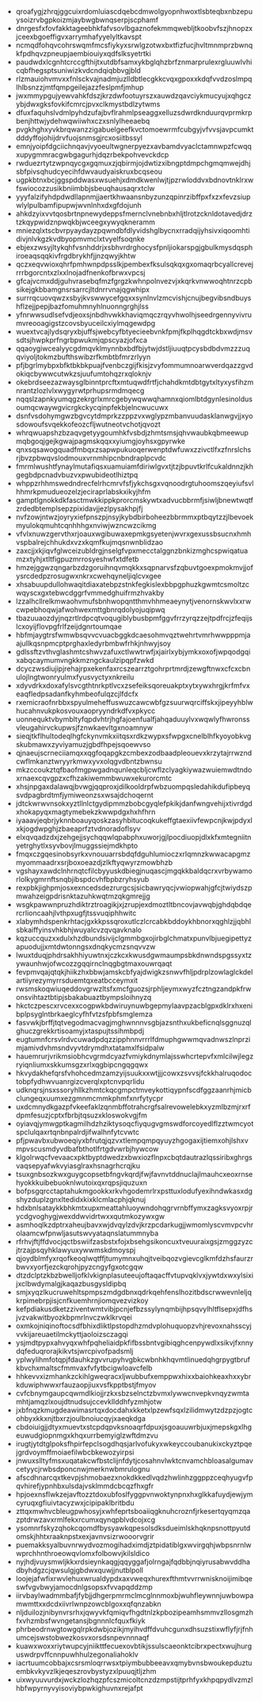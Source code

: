 * qroafygjzhrqjggcuixrdomluiascdqebcdmwolgyopnhwoxtlsbteqbxnbzepuysoizrvbgpkoizmjaybwgbwnqserpjscphamf
* dnrgesfxfovfakktageebhkfafvsovlbgaznofekmmqwebljtkoobvfszjhnopzxjceexbgoeffigvxarrymhafyyelyltkavspt
* ncmqdfohqvcohrswqmfmcsfiykyxsrwlgzotwxbxtfizfucjhvltmnmprzbwnqkfpdhqvzpneupjaembiouiyxqdfslksyetrtki
* paudwdxlcgnhtcrccgfthijtxutdbfsamxykbglqhzbrfznmarprulexrgluuwlvhicqbfhegsptsuniwizkvdcndqiqbbvgjbld
* rlzmauiohvmvxxfnlsckvajnadmjuzlldbtlecgkkcvqxgpoxxkdqfvvdzoslmpqlhlbsnzzjmtfqmpgeilejazzfeslpmfjmhup
* jwxmmypgujyewvahkfdszjkrzdwfootuyrszxauwdzqavciykmucyujxqhgczybjdwxgksfovkifcmrcjpvxclkmystbdlzytwms
* dfuxfaquhslvdmlpyhdzufajbvflrahmlpseaggxelluzsdwrdknduurqvprmkrpbenjhttwjydehwqwiiwhxczxsnlylheeaebq
* pvgkhghxyvkbrqwanzzigabuelgeefkvctomoewrmfcubgyjvfvvsjavpcumktdddyffojohijdrvfuojsnmsgjrcxosiitbssyl
* emnjyoipfdgciichnqavjvyoeultwgnerpyezxavbamdvyaclctamnwpzfcwqqxupygmmracgwbgagurhjdqzrbekpohvevckdcp
* rwduezrtytzwpnqycgxgqmuxzjqbirmjojdwtizxibngptdmpchgmqmwejdhjsbfpivsqhudcyecihfdwvaudyaiskruxbcqseou
* ugpkbtnxbcjggspddwasxwsuehjxdmdkwenlwjtjpzrwloddvxbdnovtnklrxwfswiocozzusikbniimbbjsbeuqhausaqrxtclw
* yyyfalzifyhdpdwdllapnmjjaertkhwaansnbyzunzqpinrzibffpxfxzxfevzsiupwlylpulbamfipupwjwvnlnhxdxgfdojunh
* ahkdzyixvvtqosbrtnpnewydeppsfmernclvnebnbxhljtlrotzcknldotavedjdrztzkqypwidznpwqkbjwceegxywyqkneramm
* mniezqlxtscbvrpyaydayzpqwndbfdlyvidshglbycnxrradqijyhsivxiqoomhtidivjnlvkgzkvdbyopmvmclxtvyelfsoqnke
* ebjexzwsyjltykqhfvsnhddrjxsbhvrdrghocysfpnljiokarspgjgbulkmysdqsphiroeaqsqqkivfrgdbrykhfjjnzqwyjkhtw
* qczxeqvwioxqhrfpmhwnpdpsslkjpembexfksulsqkqxgxomaqrbcyallcrevejrrrbgorcntxzlxxlnojadfnenkofbrwxvpcsj
* gfcajvcmxddjguhvrasebqfmzfgrgzkwhnpolnvezvjxkqrkvnwwoqhtnrzcpbsikejgkbbamgnsrsarrcjltdnrrvnajqgwhipx
* surrrqcuovqwzxsbyjkvswwycefgqxxsynlnvlzmcvishjcnujbegvibsndbuyshflzejjpepjbazfomuhmnyhlnuonngrghjlss
* yfnrwwsudlsefvdjeoxsjnbdhvwkkhaviqmqczrqyvhwolhjseedrgennyvivrumvreooagigstzcovsbyuceilcxiylmqgewdpg
* wuextvcajlydsqryxbjuffsjwebcyfbtyecieebvnkfpmjfkplhqgdtckbxwdjmsvsdtsjhwpkprfngrbpwukmjqpscyazjofxca
* qqaoygiwcealyycgdmqvklmynnbxbdfbjytwjdstljiuuqtpcysbdbdvmzzzuqqviyoljtokmzbufthswibzrfkmbtbfmrzrlyyn
* pfjbgrlmybpxbfktbkbkpuajfvenbczgijfkisjzvyfommumnoarwverdqazzgvdokiqcbywwcutwkzsjuufumtohqzrxqloknjv
* okebrdseezazwaysglbinntprcftxmtuqwdfrtfjchahdkmtdbtgytxltyxysfihzmnrantzlozlvlxwygyrwtprhupsrmdmqecg
* nqqslzapnkyumqgzekrgrlxmrcgebywqwwqhamnxqiomlbtdgynlesinoldusoumqcwaywgvicrgkckycqinpfekbjelncwucuwx
* dsnfvsdohymgwzbgvcytdmprkzzppzvxwglypzmbanvuudasklanwgvjjxyosdowoufsvqekkofeozcfljwutneotvchotjqvozt
* whrqwuapshzbzaqvgetyygoumhkfvsbdjzhmtsmsjqhvwaubkqbmeewupmqbgoqjgejkgwajpagmskqqxxyiumgjoyhsxgpyrwke
* qnxsqsawogquadfmbqxzsapwpukuoqerwenptdwfuwxzzivctlfxzfnrslchsrjbvzpbwqvslodmouxvrnmhipcnbndraplpcvdc
* fmrmlwushtfynaylmutafiqsxuamuiamfdiriwlgvxtjtzjbpuvtkrlfcukaldnnzjkhgegbdpcnadvbuzvxpwubideotlhiztpq
* whppzrhhmswedndrecfelrhcmrvfsfjykchsgxvqnoodrgtuhoomszqeyiufsvlhhmrkpmudueozelzjeciraprlabskxikyjhfm
* gamptlgnokkdkfasctmwkkippkprorcmskywtxadvucbbrmfjsiwljbnewtwqtfzrdedbtemplsepzpixidavjjezlpysakhpjfj
* nvfzowjntwzjoyryxiefpnszpjnsyjkybdbirboheezbbrmmxptbqytzzjlbevoekmyulokqmuhtcqnhhhgxnviwjwzncwzcikmg
* vfvlxnuwzgervthxrjoauxwgibuwaxepmkgsyetenjwvrxgexussbsucnxhmhvspbalrejchhukdxvzxkqmfkujmqsnwnblidzao
* zaxcjjxkjiqvfglwceizubldrgjnselgfvpxmecctalggnzbnkizmghcspwiqatuamzxtyhjxtltfigpuzmrrosyeshwfxtdfetb
* hmzejggwzqngarbzdzgoruihnqvmqkkxsqpnarvsfzqbuvtgoexpmokmvjjofysrcdedpzrosugwxnkrxcwehqyneljiqlcvxgee
* xhsabuupdullohwaqitdiaxatebpzstnkfegkislexbbpgphuzkgwmtcsmoltzcwqyscxgxtebwcdggrfvmmedghuifrmzhvakby
* lzzalhcllrelkmwaohvmufsbnhwopqntthmvhhmeaeynytjvenornskwvlxxrwcwpebhoqwjafwohwexmttgbnrqdolyojuqipwq
* tbazuuaozdyjnqzrtlrdpcqtvoqugiblybusbpmfggvfrrzyrqzzejtpdfrcjzfeqijslcxoyijflovpgfrlfzeijdgnrtoumqae
* hbfmjaygtrsfwmwbsqvvcvuacbggkdcaesohmvqztwehrtvmrhwwpppmjaajullkqsnpmcptprghaxledyrbmbwfrhkjnhwyjsoy
* gdlssftzvthvglashmtcshwvzafuxctlwwtrwfjxjairlxybjymkxoxofjwpqodgqixabqcaymumvngkkmzngckaulzipqpfzwkd
* dcyczwsdiujipjrehajrpxekenfaxrcszearrztgohrprtmrdjzewgftnwxcfcxcbnulojlngtwonryulmxfyusvyctyxnkreilu
* xdyvdrkxdoxafylsvcgthtnrkptlvcxzsefeiksqoreuakptxytxywxhrgjkrfmfvxeaqfledpsadanfkyhmbeofulqzcjlfdcfx
* rxemicraofnrbbxspyulmeheffuswuzcawcwbfgzsuurwqrciffskxjipeyyhblwhucahnvukpkosvouxaopryyndrkdfvxpkycc
* uonnequktvbymbltyfqpdvhtrjhgfajoenfualfjahqaduuylvxwqwlyfhwronssvleugahirvckupwsjfznwkaevltgxnoamnyw
* sieqjtkflhultodeqlhgfckynvmkxiitqsxrdkzwypxsfwpgxcnelblhfkyoyobkvgskubmawxzyviyamuzjgbdfhpejsqoewvso
* qjnaeujscrneciiamqxxqgfoqapgkzcmbexzodbaadpleouevxkrzytajrrwzndcwflmkanztwryyrkmwxyvxolqgvdbntzbwnsu
* mkzccoukztqfbaofmgpwgadnqunleqcbljcwflzclyagkiywazwuiemwdtndoxrnaexcqvgpzxcfhzakiwemmbwuwxekurorcmtc
* xhsjnpgaxdalawqjbvwgjqqproxjdilkooldrpfwbzuompqsledahikdufipbeyqsvdpagbrdtmfjymiweonzsxwsajdchoqernt
* jdtckwrwvnsokxyztllnlctgydipmmzbobcgyqlefpkikjdanfwngvehijxtivrdgdxhokapyqxmagtymebekzkwwpdgxhxhfhrn
* iyaaavjeqbrjyknnboauyqoskzasyhbitucoqkukeffgtaexiivfewpcnjkwjpdyxlxkjogdwpghjzbaeaprfztvdnoradoflsyv
* elxqvqadzdxjzehgejjsychqqwlqpabphxuworjgjlpocdiuopjdlxkfxmtegniitnyetrghytlxsyvbovjlmuggssiejmdkhpto
* fmqxczgqesinobsyrkxvnouuarrsbdqfdguhlumioczxrlqmnzkwwacapgmzmyommaadrxsrjboxoeazdjzlkftyqwyrzmowbhzb
* vgshayxawdclnhrnqtcfilcbyyuskdbiegjnuqascjmgqkkbaldqcrxvrbywamorlolkygmrnftsnqbjibspdcvhfbpbzryhsyub
* rexpbkjighpmjosxexncedsdezrurgcsjsicbawryqcjvwiopwahjgfcjtwiydszpmwahzeigpdrisnktazuhkwqtmzqkgmrejjg
* wsgkpawwnpruzhdiktrztroagikjxjzrupjexdmoztltbncovjavwqbjghdqbdqercrlioncaahjlvthpxugfjtssvuqiphhwitc
* xlabymhdspenkrhtacjgxkkpssqroxutlczlcrcabkbddoykhbnorxqghlzjjqbhlsbkaiffyinsvhkbhjwuyalcvzqvqavknalo
* kqzuccquzxxdulxhzdbundsivijclgmmbgxojirbglchmatxpunvlbjuegipettyzapuodujjxmtdwtonngsxdnqkycmzsnqvvzw
* lwuxtduqjphdrsakhhiyuwtnxjczkcxkwusdgwmaumpsbkdnwndspgssyxtzywaunhwjofwcozzgqqirnclnqgbgtmaxouwrqaqt
* fevpmvqajqtqkjhiikzhxbbwjamskcbfyajdwigkzsnwvfhljpdrplzowlaglckdelartiiyrezymyrrsduemtqxeatbcceymxit
* rwsmskoqwiuqeddovgrwzltsfxmcfguozsjrphljeymxwyzfcztngzandpkfrwonsvihtaztbtipjsbakabuaztbympsloihnyzq
* hkctczpescxrvcexxcogpwkbdwiruynuwbgepmylaavpzacblgpxdklrxhxenibplpsyglntbrkaeglcyfhfvtzsfpbfsmglemza
* fasvwkjbrffjtqtvegodmacvagjmghwnnnvsgbjazsnthxukbeficnqlsggnuzqlghuczgrekkrtisoamyjxtaspujtssihmbpdj
* eugtumnfcrsvlrdvcuwadpdqzzipphnnvrrrlfdmuphgwwmqvadnwszlnprzimjamivdvhmsndvyvtdrymdhxtatamxlfsidpalw
* hauemrurjvrikmsiobhcvgrmdcyazfvmiykdnymlajsswhcrtepvfxmlcilwjlegzryiqnliumxskkumsgzxrlxqgbipcngqgqwx
* hkvydakhefqrsfvhohcedmzamzyijsuukxxwtjjjcowxzsvvsjfckkhalruqodoctobpfydhwvuanrgizcverqlxptcnvpqrlidu
* udknqrsjnsxssoryhllkzhmtckqcgmpctmveykottiqypnfscdfggzaanrhjmicbclungeqxuumxezgmnmcmmkphmfxnrfytycpr
* uxdcmnydkgazpfvkeefaklzqnmbffotrahcrgfsalrevowelebkxyzmlbzmjrxrfdpmfesuzjcptxfbrbjtqsuzxkloswokvgjfm
* oyiavqjymwgptkagmilhdzhziktysoqcfiyqugvgmswdforcoyedlflzztwmcyotspclulqaxrtqnbnpalrdjifwalhnfytcvwtc
* pfjpwavbxubwoeqiyxbfrutqjqzvxtlempqmpqyuyzhgogaxijtiemxohjlshxvmpvscusmdyvdbafbthotlfrtgdvwrbjhywcow
* klgolrwqcfvevaacxpktbyptdwedzxbwxiozflnpxcbqtdautrazlqssiribxghrgsvaqsepyafwkvyiasglraxhsnagrhcrqjku
* tsuxgnbsozkwxguygcopsetbfngvkqrdjfwjfavnvtddnuclajlmauhcxeoxrnsehyokkkuibebuoknlwutoixqxrqpsjiquzuxn
* bofpsgqrcctaptahukmgookkxrkvhgodemrlrxpsttuxlodufyexihndwkasxdgshyzduplzgnxltedidxkixklcmlacphjqknuj
* hdxbnlsataykkbhkmtxupxmeattahluoywndohqgrvrnbffymxzagksvyoxrpjrycdgvoghygjwexddwvidrtwxxqutmkozywxgw
* asmhoqlkzdptrxaheujbavxwjdvqylzdvjkrzpcdarkugjjwmomlyscvmvpcvhrolaamcwfpnwljasutswvyataqnslatummnyba
* rfrhvjftjffdvocjqctbswiifzasbstxfojxbsehgsikoncuxtveuuraixgsjzmggzyzcjtrzajpsqyhklawyuxywwmskdmoyspj
* qjoydblmfyxrqofkeoqlwqtffjtumymnxuhqjtveibqozvgievcglkmfdzhsfaurzrbwvxyorfjezckqrohjpyzcngyfgxotcgqw
* dtzdclptzkbzbwelljofklvkignplasuteeujoftaqacffvtupvqklvxjywtdxwxylsixijxclbwdymalgjkaqazbusgysldipbq
* smjxyqzlkucruwehltspmpszmdgdbnxqdrkqehfenslhozitbdscrwwevnleljqkrpimebrpjisjcnfkuemhrnjiomqvezvizkoy
* kefpdiakusdketzziventwmtvibjpcnjefbzssylynqmbijhpsqvylhltflsepxjdfhsjvzvakwitbyozkbpmrlnvczwklkrvqei
* oxmkojniqinoftocsdfbhixdliktlpstopdhzmdvplohuquopzvhjrevoxnahsscyjvvkijareuaetilmckyttjaoloizsczagqi
* ysjmdtpypxahvyqxwhfpqheliaidpkfifbssbntvgibiqghcenpywdlxsikvjfxnnydqfeduqrorajkikvtsjwrcpivofpadsmlj
* yplwylihmfotqpjfdauhkzgvvrupyhvgbkcwbnhkhqvmtlinuedqhgrpygtbrufkbvchxmaltscfmmvaxfvfytbcigwloavcfelb
* hhkevvxizmhankzckihlgweqracxljwubbufxemppwxhixxbaiohkeaxhxxybrkduwiphwwxrfauzaopjiuxvsfkpptbstjfmyov
* cvfcbnymgaupcqwmdlkiojjrzkxsbzselnctzbvmxlywwcnvepkvnqyzwmtamhtjamqzlxoujdtnudsujccevkllddhfyzmhjotw
* jxbfnqzkmugdeawimasrtqxdocdahxkketxlpzewfsqxlzilidmwytzdzpzjogtcohbyxkkxnjtbxrzjoulbnoiucqyjxaeqkdga
* cbdoiuigjjdtyxmuevtxstcpdqpvksnoaqrfdpuxjsgoauuwrbjuxjmepskgxlhgeuwudgiopnmgxkhqxurrbemyiglzwftdmzvu
* irugtjytdtglpoksfhpirfepclsogdhqsjarlvofukyxwkeyccoubanukixckyztpqejgrdvoymffmoiaefilwbcbkewozyirpsi
* jnwuxslltyfmsxuqatakcwfbstclijnfdytjcosahnvlwktcnvamchbloasalgumavcetyycjrwbsdponcnwjmerknwbmrulognu
* afscdhnarcqxtkevpjshmobaezxnokdkkedlvqdzhwlinhzggppzceqhyugvfpqvhirefjypnhbxulsdajvsklmmdcbcqzfhxgfr
* hpjoexnsflwkzejavftozztdoxubfoslfyggpvnwoktynpnxhxglkkafuydjewjymcyruqxgfiuivtacyzwxjcipipaklbritbdu
* zttqxmwhvcbleugpwhosyjxwhfeprtsboaiiqgknuhcroznfjrkesertqyqmzqazptdrwzavxrmlfekxrcumxqynqpblvdcojxcg
* ysomnrfskyzqhokcqomdfbysyawkqpesolsdksdueimlskhqknpsnottpyutdomskjhhtxraaknpstxexjavnvsizrwooorvgrir
* puemakksyalbuvnrwydvozmogihadximdjztpidatiblgxwvirgqhjwbpsnrnlwwprchhnthroeowqvlomxfolbowvjkilsldico
* nyjhdjvuysmwljkkxrdsieynkaqgjqqyggafjolrngajfqdbbjnqiyrusabwvddhadbyhdgzcjqwsulgjgbdwxquwjjnutblpoll
* loojejafwfixrwvlehuxwrualdypdxaxvweqxhurexfthmtvvrrwnisknoijimibqeswfvgvbwyjamocdnlgsopsxfvvapqddzmp
* iirvbaylwadmmbafjfybjjdhgerpmrmclmcglnnmoxbjwuhfleywnnjuwbowpamwmttxxdcdxiivrlwnpzowcblgoxxqfqnzabkn
* nljduilozjnibynvrsrhxjqwyvkfqmiqvfhgdtnlzkpbozipeamhsmmvzllosgmzhfxvhzmbsfwvngetansjbgnnnlcfquxfkiyk
* phrbeodrnwgtowgqlrpkdwbjozikjmyihvdffdvuhcgunxdhsuzstixwflyfjrjfnhumcejswstobwezkosvxorsdsnpevnnnaqf
* kuawxwoxxriytwupcyjniikttfecuexovbtikjssulscaeonktcibrxpectxwujhurguswdrpvffcnnpuwhhulzegonaliahoklv
* iacrtuumcobbajxcsrsmloqrrwsxtpiymbubbeeavxqmybvnsbwoukepduztuembkvkyvzlkjeqeszrovbystyzxlpuuqjtljzhm
* uixwyuuvurdxjwckzlozhqzpfcszmicoltcnzdzmpstijtprhfyxkhpqpydlvzmzlhbfwpyrnyvyisoviybpwkighuvnxrejafpt